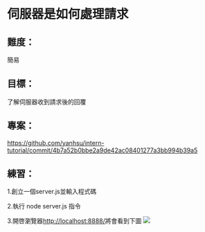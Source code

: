 # 伺服器是如何處理請求

## 難度：
簡易

## 目標：
了解伺服器收到請求後的回覆

## 專案：
<https://github.com/yanhsu/intern-tutorial/commit/4b7a52b0bbe2a9de42ac08401277a3bb994b39a5>

## 練習：

1.創立一個server.js並輸入程式碼

2.執行 node server.js 指令

3.開啓瀏覽器<http://localhost:8888/>將會看到下圖
![](./practice.png)
